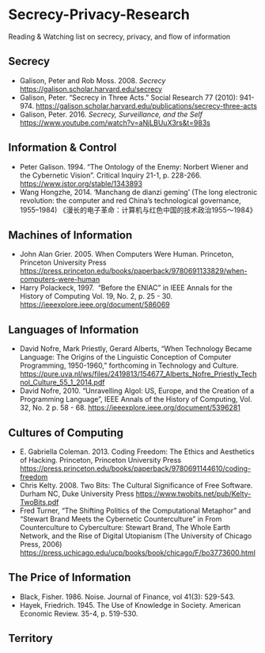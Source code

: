 # Secrecy-Privacy-Research
Reading & Watching list on secrecy, privacy, and flow of information

## Secrecy
- Galison, Peter and Rob Moss. 2008. _Secrecy_ https://galison.scholar.harvard.edu/secrecy
- Galison, Peter. “Secrecy in Three Acts.” Social Research 77 (2010): 941-974. https://galison.scholar.harvard.edu/publications/secrecy-three-acts
- Galison, Peter. 2016. _Secrecy, Surveillance, and the Self_ https://www.youtube.com/watch?v=aNjLBUuX3rs&t=983s 

## Information & Control
- Peter Galison. 1994. “The Ontology of the Enemy: Norbert Wiener and the Cybernetic Vision”. Critical Inquiry 21-1, p. 228-266. https://www.jstor.org/stable/1343893
- Wang Hongzhe, 2014. ‘Manchang de dianzi geming’ (The long electronic revolution: the computer and red China’s technological governance, 1955–1984) 《漫长的电子革命：计算机与红色中国的技术政治1955～1984》

## Machines of Information
- John Alan Grier. 2005. When Computers Were Human. Princeton, Princeton University Press https://press.princeton.edu/books/paperback/9780691133829/when-computers-were-human
- Harry Polackeck, 1997.  “Before the ENIAC” in IEEE Annals for the History of Computing Vol. 19, No. 2, p. 25 - 30. https://ieeexplore.ieee.org/document/586069

## Languages of Information
- David Nofre, Mark Priestly, Gerard Alberts, “When Technology Became Language: The Origins of the Linguistic Conception of Computer Programming, 1950-1960,” forthcoming in Technology and Culture. https://pure.uva.nl/ws/files/2419813/154677_Alberts_Nofre_Priestly_Technol_Culture_55_1_2014.pdf
- David Nofre, 2010. “Unravelling Algol: US, Europe, and the Creation of a Programming Language”, IEEE Annals of the History of Computing, Vol. 32, No. 2 p. 58 - 68. https://ieeexplore.ieee.org/document/5396281

## Cultures of Computing
- E. Gabriella Coleman. 2013. Coding Freedom: The Ethics and Aesthetics of Hacking. Princeton, Princeton University Press https://press.princeton.edu/books/paperback/9780691144610/coding-freedom
- Chris Kelty. 2008. Two Bits: The Cultural Significance of Free Software. Durham NC, Duke University Press https://www.twobits.net/pub/Kelty-TwoBits.pdf
- Fred Turner, “The Shifting Politics of the Computational Metaphor” and “Stewart Brand Meets the Cybernetic Counterculture” in From Counterculture to Cyberculture: Stewart Brand, The Whole Earth Network, and the Rise of Digital Utopianism (The University of Chicago Press, 2006) https://press.uchicago.edu/ucp/books/book/chicago/F/bo3773600.html

## The Price of Information
- Black, Fisher. 1986. Noise. Journal of Finance, vol 41(3): 529-543.
- Hayek, Friedrich. 1945. The Use of Knowledge in Society. American Economic Review. 35-4, p. 519-530.

## Territory
